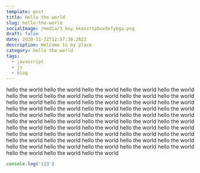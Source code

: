```yaml
---
template: post
title: Hello the world
slug: hello-the-world
socialImage: /media/1_kuy_kkexzrspbuv9xfybga.png
draft: false
date: 2020-11-22T12:57:36.282Z
description: Welcome to my place
category: hello the world
tags:
  - javascript
  - js
  - blog
---
```

hello the world hello the world hello the world hello the world hello the world hello the world hello the world hello the world hello the world hello the world hello the world hello the world hello the world hello the world hello the world hello the world hello the world hello the world hello the world hello the world hello the world hello the world hello the world hello the world hello the world hello the world hello the world hello the world hello the world hello the world hello the world hello the world hello the world hello the world hello the world hello the world hello the world hello the world hello the world hello the world hello the world hello the world hello the world hello the world hello the world hello the world hello the world hello the world hello the world hello the world hello the world hello the world hello the world

```javascript
console.log('123')
```
